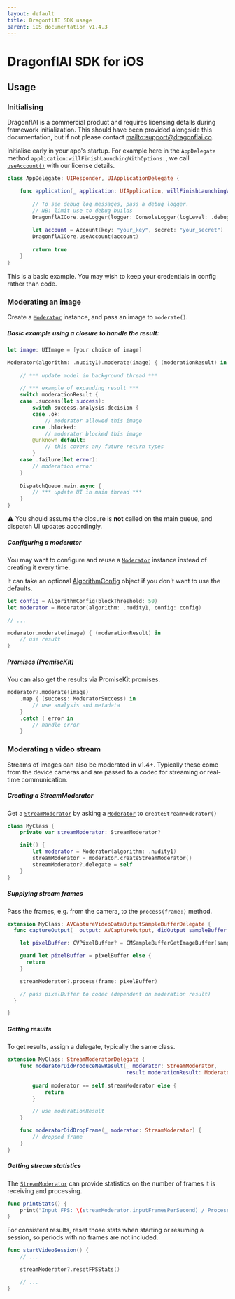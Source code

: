 ```yaml
---
layout: default
title: DragonflAI SDK usage
parent: iOS documentation v1.4.3
---
```

# DragonflAI SDK for iOS

## Usage

### Initialising

DragonflAI is a commercial product and requires licensing details during framework initialization. This should have been provided alongside this documentation, but if not please contact <mailto:support@dragonflai.co>.

Initialise early in your app's startup. 
For example here in the `AppDelegate` method `application:willFinishLaunchingWithOptions:`, we call [`useAccount()`](api-reference/Classes/DragonflAICore.html) with our license details. 


```swift
class AppDelegate: UIResponder, UIApplicationDelegate {

    func application(_ application: UIApplication, willFinishLaunchingWithOptions launchOptions: [UIApplication.LaunchOptionsKey: Any]?) -> Bool {
        
        // To see debug log messages, pass a debug logger.
        // NB: limit use to debug builds 
        DragonflAICore.useLogger(logger: ConsoleLogger(logLevel: .debug))
        
        let account = Account(key: "your_key", secret: "your_secret")        
        DragonflAICore.useAccount(account)
        
        return true
    }
}
```

This is a basic example. You may wish to keep your credentials in config rather than code.

### Moderating an image

Create a [`Moderator`](api-reference/Classes/Moderator.html) instance, and pass an image to `moderate()`.

##### Basic example using a closure to handle the result:


```swift
let image: UIImage = [your choice of image]

Moderator(algorithm: .nudity1).moderate(image) { (moderationResult) in
            
    // *** update model in background thread ***

    // *** example of expanding result ***
    switch moderationResult {
    case .success(let success):
        switch success.analysis.decision {
        case .ok:
            // moderator allowed this image
        case .blocked:
            // moderator blocked this image
        @unknown default:
            // this covers any future return types 
        }
    case .failure(let error):
        // moderation error
    }
    
    DispatchQueue.main.async {
        // *** update UI in main thread ***
    }
}
```

⚠️ You should assume the closure is **not** called on the main queue, and dispatch UI updates accordingly.

##### Configuring a moderator

You may want to configure and reuse a [`Moderator`](api-reference/Classes/Moderator.html) instance instead of creating it every time.

It can take an optional [AlgorithmConfig](/api-reference/Structs/AlgorithmConfig.html) object if you don't want to use the defaults.

```swift
let config = AlgorithmConfig(blockThreshold: 50)
let moderator = Moderator(algorithm: .nudity1, config: config)

// ...

moderator.moderate(image) { (moderationResult) in 
    // use result
}
```

##### Promises (PromiseKit)

You can also get the results via PromiseKit promises.

```swift
moderator?.moderate(image)
    .map { (success: ModeratorSuccess) in
        // use analysis and metadata
    }
    .catch { error in
        // handle error
    }
```

### Moderating a video stream

Streams of images can also be moderated in v1.4+. Typically these come from the device cameras and are passed to a codec for streaming or real-time communication.

##### Creating a StreamModerator

Get a [`StreamModerator`](api-reference/Classes/StreamModerator.html) by asking a [`Moderator`](api-reference/Classes/Moderator.html) to `createStreamModerator()`

```swift
class MyClass {
    private var streamModerator: StreamModerator?

    init() {
        let moderator = Moderator(algorithm: .nudity1)
        streamModerator = moderator.createStreamModerator()
        streamModerator?.delegate = self    
    }
}
```

##### Supplying stream frames

Pass the frames, e.g. from the camera, to the `process(frame:)` method.

```swift
extension MyClass: AVCaptureVideoDataOutputSampleBufferDelegate {    
  func captureOutput(_ output: AVCaptureOutput, didOutput sampleBuffer: CMSampleBuffer, from connection: AVCaptureConnection) {

    let pixelBuffer: CVPixelBuffer? = CMSampleBufferGetImageBuffer(sampleBuffer)

    guard let pixelBuffer = pixelBuffer else {
      return
    }

    streamModerator?.process(frame: pixelBuffer)

    // pass pixelBuffer to codec (dependent on moderation result) 
  }

}
```

##### Getting results

To get results, assign a delegate, typically the same class.

```swift
extension MyClass: StreamModeratorDelegate {
    func moderatorDidProduceNewResult(_ moderator: StreamModerator,
                                      result moderationResult: ModeratorResult) {
        
        guard moderator == self.streamModerator else {
            return
        }

        // use moderationResult
    }

    func moderatorDidDropFrame(_ moderator: StreamModerator) {
        // dropped frame
    }
}
```

##### Getting stream statistics

The [`StreamModerator`](api-reference/Classes/StreamModerator.html) can provide statistics on the number of frames it is receiving and processing.

```swift
func printStats() {
    print("Input FPS: \(streamModerator.inputFramesPerSecond) / Processed FPS: \(moderator.processedFramesPerSecond)")
}
```

For consistent results, reset those stats when starting or resuming a session, so periods with no frames are not included.

```swift
func startVideoSession() {
    // ...

    streamModerator?.resetFPSStats()

    // ...
}
```

